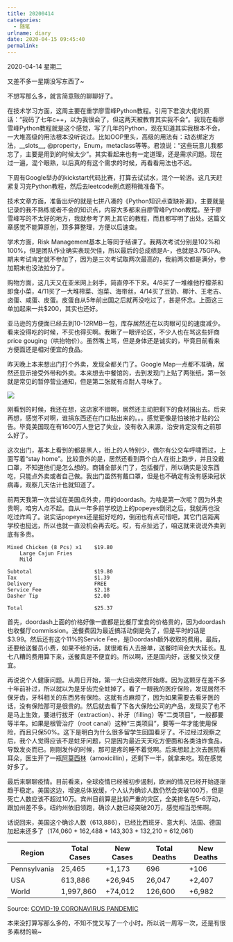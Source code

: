 ```yaml
---
title: 20200414
categories:
  - 随笔
urlname: diary
date: 2020-04-15 09:45:40
permalink:
---
```

2020-04-14 星期二

又差不多一星期没写东西了~

不想写那么多，就言简意赅的聊聊好了。

在技术学习方面，这周主要在重学廖雪峰Python教程。引用下君浪大佬的原话：“我码了七年c++，以为我很会了，但这两天被教育其实我不会”。我现在看廖雪峰Python教程就是这个感觉，写了几年的Python，现在知道其实我根本不会，一大堆高级的用法根本没听说过。比如OOP里头，高级的用法有：动态绑定方法，\_\_slots\_\_, @property，Enum，metaclass等等。君浪说：“这些玩意儿我都忘了，主要是用到的时候太少”。其实看起来也有一定道理，还是需求问题。现在过一遍，混个眼熟，以后真的有这个需求的时候，再看看用法也不迟。

下周有Google举办的kickstart代码比赛，打算去试试水，混个一轮游。这几天赶紧复习完Python教程，然后去leetcode刷点题稍微准备下。

技术文章方面，准备出炉的就是七拼八凑的《Python知识点查缺补漏》，主要就是记录的我不熟练或者不会的知识点，内容大多都来自廖雪峰Python教程。至于廖雪峰写的不太好的地方，我就参考了网上其它的教程，而且都写明了出处。这篇文章感觉不能算原创，顶多算整理，方便以后速查。

学术方面，Risk Management基本上等同于结课了。我两次考试分别是102%和100%，但是团队作业确实表现欠佳，所以最后的总成绩是A-，也就是3.75GPA。期末考试肯定就不参加了，因为是三次考试取两次最高的，我前两次都是满分，参加期末也没法拉分了。

购物方面，这几天又在亚米网上剁手，简直停不下来。4/8买了一堆维他柠檬茶和即食小菜，4/11买了一大堆榨菜、泡菜、海带丝，4/14买了豆奶、椰汁、王老吉、卤蛋、咸蛋、皮蛋。皮蛋自从5年前出国之后就再没吃过了，甚是怀念。上面这三单加起来一共$200，其实也还好。

亚马逊的方便面已经去到10-12RMB一包，库存居然还在以肉眼可见的速度减少。看来没得吃的时候，不买也得买啊。我瞅了一眼评论区，不少人也在骂这些奸商price gouging（哄抬物价）。虽然嘴上骂，但是身体还是诚实的，毕竟目前看来方便面还是相对便宜的食品。

昨天晚上本来想出门打个外卖，发现全都关门了。Google Map一点都不准确，居然还显示接受外带和外卖。本来想去中餐馆的，去到发现门上贴了两张纸，第一张就是常见的暂停营业通知，但是第二张就有点耐人寻味了。

![](https://raw.githubusercontent.com/oscarcx123/hexo_resource/master/img/20200414_close_notice.jpg)

刚看到的时候，我还在想，这店家不错啊，居然还主动把剩下的食材捐出去。后来再想，感觉不对啊，谁捐东西还在门口贴出来的。。。感觉更像是怕被抢才贴的公告。毕竟美国现在有1600万人登记了失业，没有收入来源，治安肯定没有之前那么好了。

这次出门，基本上看到的都是黑人，街上的人特别少，偶尔有公交车呼啸而过，上面写着“stay home”。比较意外的是，居然还看到两个白人在街上跑步，并且没戴口罩，不知道他们是怎么想的。商铺全部关门了，包括餐厅，所以确实是没东西吃，只能点外卖或者自己做。我出门虽然有戴口罩，但是也不确定有没有感染冠状病毒，观察几天估计也就知道了。

前两天我第一次尝试在美国点外卖，用的doordash。为啥是第一次呢？因为外卖贵啊，咱穷人点不起。自从一年多前学校边上的popeyes倒闭之后，我就再也没吃过炸鸡了。说实话popeyes还是挺好吃的，倒闭也有点可惜吧，其它门店距离学校也挺远，所以也就一直没机会再去吃。哎，有点扯远了，咱这就来说说外卖到底有多贵。

```
Mixed Chicken (8 Pcs) x1    $19.80
    Large Cajun Fries
    Mild

Subtotal                    $19.80
Tax                         $1.39
Delivery                    FREE
Service Fee                 $2.18
Dasher Tip                  $2.00

Total                       $25.37
```

首先，doordash上面的价格好像一直都是比餐厅堂食的价格贵的，因为doordash也收餐厅commission。送餐费因为最近搞活动倒是免了，但是平时的话是$3.99。然后还有这个11%的Service Fee，是Doordash额外收取的费用。最后，还要给送餐员小费，如果不给的话，就很难有人去接单，送餐时间会大大延长。乱七八糟的费用算下来，送餐真是不便宜的。所以啊，还是国内好，送餐又快又便宜。

再说说个人健康问题。从周日开始，第一大臼齿突然开始疼。因为这颗牙在差不多十年前补过，所以就以为是牙齿完全蛀掉了。看了一眼我的医疗保险，发现居然不保牙齿，牙科相关的东西另有保险。这就有点麻烦了，因为如果需要去看牙医的话，没有保险那可是很贵的。然后就去看了下各大保险公司的产品，发现买了也不是马上生效，要进行拔牙（extraction）、补牙（filling）等“二类项目”，一般都要等半年。如果是根管治疗（root canal）这种“三类项目”，要等一年才能使用保险，而且只保50%。这下是明白为什么很多留学生回国看牙了。不过经过观察之后，我个人觉得应该不是蛀牙问题，只是因为最近天天吃方便面和各类油炸食品，导致发炎而已。刚刚发作的时候，那可是疼的睡不着觉啊。后来想起上次去医院看耳朵，医生开了一瓶[阿莫西林](https://zh.wikipedia.org/wiki/%E9%98%BF%E8%8E%AB%E8%A5%BF%E6%9E%97)（amoxicillin），还剩下一半，就拿来吃。现在感觉好多了。

最后来聊聊疫情。目前看来，全球疫情已经被初步遏制，欧洲的情况已经开始逐渐趋于稳定。美国这边，增速总体放缓，个人认为确诊人数仍然会突破100万，但是死亡人数应该不超过10万。宾州目前算是比较严重的灾区，全美排名在5-6浮动，跟加州差不多。纽约州依旧领跑，确诊人数已经突破20万，感觉相当恐怖啊。

话说回来，美国这个确诊人数（613,886），已经比西班牙、意大利、法国、德国加起来还多了（174,060 + 162,488 + 143,303 + 132,210 = 612,061）

| Region       | Total Cases | New Cases | Total Deaths | New Deaths |
|--------------|-------------|-----------|--------------|------------|
| Pennsylvania | 25,465      | +1,173    | 696          | +106       |
| USA          | 613,886     | +26,945   | 26,047       | +2,407     |
| World        | 1,997,860   | +74,012   | 126,600      | +6,982     |

Source: [COVID-19 CORONAVIRUS PANDEMIC](https://www.worldometers.info/coronavirus/)

本来没打算写那么多的，不知不觉又写了一个小时。所以说一周写一次，还是有很多素材的嘛~